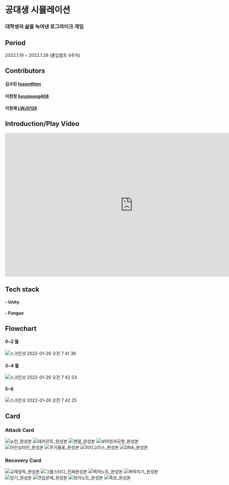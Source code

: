 # 공대생 시뮬레이션
### 대학생의 삶을 녹여낸 로그라이크 게임



## Period
2022.1.19 ~ 2022.1.26 (몰입캠프 4주차)

## Contributors
#### 김수민 [fosemfhtm](https://github.com/fosemfhtm)
#### 이현정 [hyunjeong408](https://github.com/hyunjeong408)
#### 이원재 [LWJ0126](https://github.com/LWJ0126)

## Introduction/Play Video
<iframe width="834" height="469" src="https://www.youtube.com/embed/cjKy56OnPC4" title="YouTube video player" frameborder="0" allow="accelerometer; autoplay; clipboard-write; encrypted-media; gyroscope; picture-in-picture" allowfullscreen></iframe>

## Tech stack
#### - Unity
#### - Fungus

## Flowchart

#### 0~2 월
![스크린샷 2022-01-26 오전 7 41 38](https://user-images.githubusercontent.com/96766097/151072104-8fff5bb0-e583-4f85-b00f-ef2ccd7c35fe.png)

#### 3~4 월
![스크린샷 2022-01-26 오전 7 42 03](https://user-images.githubusercontent.com/96766097/151072100-2984f861-94c1-427c-b121-c1fc5d609278.png)

#### 5~6 
![스크린샷 2022-01-26 오전 7 42 25](https://user-images.githubusercontent.com/96766097/151072090-3f49785d-637e-4275-957f-a37106d41230.png)

## Card
### Attack Card
![뉴턴_완성본](https://user-images.githubusercontent.com/96766097/151119960-10b95e92-44e7-413c-a6b6-783a80099778.png)
![데카르트_완성본](https://user-images.githubusercontent.com/96766097/151119968-40058d71-71ee-4bb7-a40d-c7c519d43f9e.png)
![멘델_완성본](https://user-images.githubusercontent.com/96766097/151119970-dc838566-fdae-45b2-bcbb-2a68a5172ad3.png)
![보어원자모형_완성본](https://user-images.githubusercontent.com/96766097/151119972-01327113-56e4-4457-a98c-5dbe1eb727bc.png)
![아인슈타인_완성본](https://user-images.githubusercontent.com/96766097/151119974-5a1d3073-5941-46a7-9fca-b6323f27ccdc.png)
![주기율표_완성본](https://user-images.githubusercontent.com/96766097/151119977-147b1c00-7985-47a1-b59e-cb2a3497f44b.png)
![피타고라스_완성본](https://user-images.githubusercontent.com/96766097/151119979-1897c515-3aa9-4b19-afc9-9d6f491b9e63.png)
![DNA_완성본](https://user-images.githubusercontent.com/96766097/151119981-687b5e24-1a64-459b-be33-5e5d20896b9b.png)

### Recovery Card
![교재정독_완성본](https://user-images.githubusercontent.com/96766097/151120072-7bcae5f7-ebf3-4474-a096-a9de6a7cbd2b.png)
![그룹스터디_진짜완성본](https://user-images.githubusercontent.com/96766097/151120076-e68b89bb-2543-4b83-9156-6d8716b84a08.png)
![렉쳐노트_완성본](https://user-images.githubusercontent.com/96766097/151120080-8f455db9-2a54-4723-8471-58d8660ff3e9.png)
![벼락치기_완성본](https://user-images.githubusercontent.com/96766097/151120083-3af457e5-8988-498b-aae3-bc4b38fc19b0.png)
![암기_완성본](https://user-images.githubusercontent.com/96766097/151120088-ec43c598-82d5-47f1-a51b-da37d8733a07.png)
![연습문제_완성본](https://user-images.githubusercontent.com/96766097/151120090-57e3718d-02cb-46d9-883b-987dd28e6989.png)
![정리노트_완성본](https://user-images.githubusercontent.com/96766097/151120093-25920f93-9fa8-4739-9f49-d449bed6e104.png)
![족보_완성본](https://user-images.githubusercontent.com/96766097/151120095-e9f79988-6904-49bc-b236-ac7166891b4b.png)
